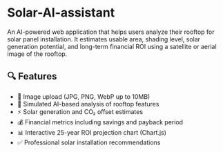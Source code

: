 # Solar-AI-assistant

An AI-powered web application that helps users analyze their rooftop for solar panel installation. It estimates usable area, shading level, solar generation potential, and long-term financial ROI using a satellite or aerial image of the rooftop.

## 🔍 Features

- 📁 Image upload (JPG, PNG, WebP up to 10MB)
- 🧠 Simulated AI-based analysis of rooftop features
- ⚡ Solar generation and CO₂ offset estimates
- 💰 Financial metrics including savings and payback period
- 📊 Interactive 25-year ROI projection chart (Chart.js)
- ✅ Professional solar installation recommendations
